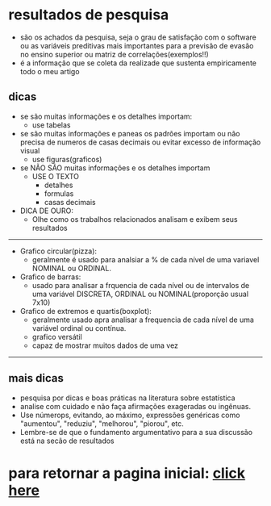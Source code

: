 # resultados de pesquisa
- são os achados da pesquisa, seja o grau de satisfação com o software ou as variáveis preditivas mais importantes para a previsão de evasão no ensino superior ou matriz de correlações(exemplos!!)
- é a informação que se coleta da realizade que sustenta empiricamente todo o meu artigo

## dicas
- se são muitas informações e os detalhes importam:
  - use tabelas
- se são muitas informações e paneas os padrões importam ou não precisa de numeros de casas decimais ou evitar excesso de informação visual
  - use figuras(graficos)
- se NÃO SÃO muitas informações e os detalhes importam
  - USE O TEXTO
    - detalhes
    - formulas
    - casas decimais
- DICA DE OURO:
  - Olhe como os trabalhos relacionados analisam e exibem seus resultados
---
- Grafico circular(pizza):
  - geralmente é usado para analsiar a % de cada nível de uma variavel NOMINAL ou ORDINAL.
- Grafico de barras:
  - usado para analisar a frquencia de cada nível ou de intervalos de uma variável DISCRETA, ORDINAL ou NOMINAL(proporção usual 7x10)
- Grafico de extremos e quartis(boxplot):
  - geralmente usado apra analisar a frequencia de cada nível de uma variável ordinal ou contínua.
  - grafico versátil
  - capaz de mostrar muitos dados de uma vez
---
## mais dicas
- pesquisa por dicas e boas práticas na literatura sobre estatística
- analise com cuidado e não faça afirmações exageradas ou ingênuas.
- Use númerops, evitando, ao máximo, expressões genéricas como "aumentou", "reduziu", "melhorou", "piorou", etc.
- Lembre-se de que o fundamento argumentativo para a sua discussão está na secão de resultados	

# para retornar a pagina inicial: [click here](./README.md)
